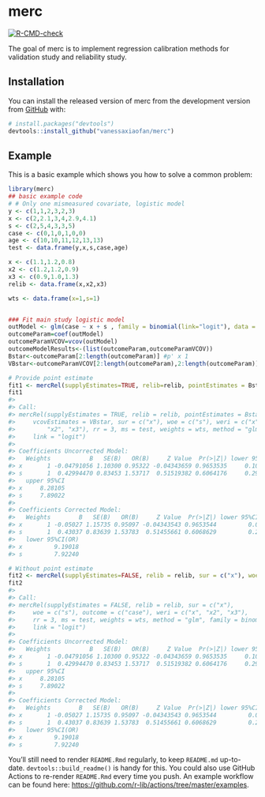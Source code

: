 
# merc

<!-- badges: start -->

[![R-CMD-check](https://github.com/vanessaxiaofan/merc/workflows/R-CMD-check/badge.svg)](https://github.com/vanessaxiaofan/merc/actions)
<!-- badges: end -->

The goal of merc is to implement regression calibration methods for
validation study and reliability study.

## Installation

You can install the released version of merc from the development version from [GitHub](https://github.com/) with:

``` r
# install.packages("devtools")
devtools::install_github("vanessaxiaofan/merc")
```

## Example

This is a basic example which shows you how to solve a common problem:

``` r
library(merc)
## basic example code
# # Only one mismeasured covariate, logistic model
y <- c(1,1,2,3,2,3)
x <- c(2,2.1,3,4,2.9,4.1)
s <- c(2,5,4,3,3,5)
case <- c(0,1,0,1,0,0)
age <- c(10,10,11,12,13,13)
test <- data.frame(y,x,s,case,age)

x <- c(1.1,1.2,0.8)
x2 <- c(1.2,1.2,0.9)
x3 <- c(0.9,1.0,1.3)
relib <- data.frame(x,x2,x3)

wts <- data.frame(x=1,s=1)


### Fit main study logistic model
outModel <- glm(case ~ x + s , family = binomial(link="logit"), data = test)
outcomeParam=coef(outModel)
outcomeParamVCOV=vcov(outModel)
outcomeModelResults<-(list(outcomeParam,outcomeParamVCOV))
Bstar<-outcomeParam[2:length(outcomeParam)] #p' x 1
VBstar<-outcomeParamVCOV[2:length(outcomeParam),2:length(outcomeParam)] # p' x p'

# Provide point estimate
fit1 <- mercRel(supplyEstimates=TRUE, relib=relib, pointEstimates = Bstar, vcovEstimates = VBstar, sur = c("x"), woe = c("s"), weri = c("x","x2","x3"), rr=3, ms=test, weights=wts,link = "logit",method = "glm" )
fit1
#> 
#> Call:
#> mercRel(supplyEstimates = TRUE, relib = relib, pointEstimates = Bstar, 
#>     vcovEstimates = VBstar, sur = c("x"), woe = c("s"), weri = c("x", 
#>         "x2", "x3"), rr = 3, ms = test, weights = wts, method = "glm", 
#>     link = "logit")
#> 
#> Coefficients Uncorrected Model:
#>   Weights           B   SE(B)   OR(B)     Z Value  Pr(>|Z|) lower 95%CI
#> x       1 -0.04791056 1.10300 0.95322 -0.04343659 0.9653535     0.10972
#> s       1  0.42994470 0.83453 1.53717  0.51519382 0.6064176     0.29947
#>   upper 95%CI
#> x     8.28105
#> s     7.89022
#> 
#> Coefficients Corrected Model:
#>   Weights        B   SE(B)   OR(B)     Z Value  Pr(>|Z|) lower 95%CI(OR)
#> x       1 -0.05027 1.15735 0.95097 -0.04343543 0.9653544         0.09840
#> s       1  0.43037 0.83639 1.53783  0.51455661 0.6068629         0.29851
#>   lower 95%CI(OR)
#> x         9.19018
#> s         7.92240

# Without point estimate
fit2 <- mercRel(supplyEstimates=FALSE, relib = relib, sur = c("x"), woe = c("s"), weri = c("x","x2","x3"), outcome = c("case"), rr=3, ms=test,method = "glm", family = binomial, link = "logit", weights=wts)
fit2
#> 
#> Call:
#> mercRel(supplyEstimates = FALSE, relib = relib, sur = c("x"), 
#>     woe = c("s"), outcome = c("case"), weri = c("x", "x2", "x3"), 
#>     rr = 3, ms = test, weights = wts, method = "glm", family = binomial, 
#>     link = "logit")
#> 
#> Coefficients Uncorrected Model:
#>   Weights           B   SE(B)   OR(B)     Z Value  Pr(>|Z|) lower 95%CI
#> x       1 -0.04791056 1.10300 0.95322 -0.04343659 0.9653535     0.10972
#> s       1  0.42994470 0.83453 1.53717  0.51519382 0.6064176     0.29947
#>   upper 95%CI
#> x     8.28105
#> s     7.89022
#> 
#> Coefficients Corrected Model:
#>   Weights        B   SE(B)   OR(B)     Z Value  Pr(>|Z|) lower 95%CI(OR)
#> x       1 -0.05027 1.15735 0.95097 -0.04343543 0.9653544         0.09840
#> s       1  0.43037 0.83639 1.53783  0.51455661 0.6068629         0.29851
#>   lower 95%CI(OR)
#> x         9.19018
#> s         7.92240
```

You’ll still need to render `README.Rmd` regularly, to keep `README.md`
up-to-date. `devtools::build_readme()` is handy for this. You could also
use GitHub Actions to re-render `README.Rmd` every time you push. An
example workflow can be found here:
<https://github.com/r-lib/actions/tree/master/examples>.
